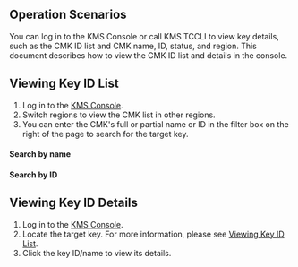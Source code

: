 ## Operation Scenarios
You can log in to the KMS Console or call KMS TCCLI to view key details, such as the CMK ID list and CMK name, ID, status, and region. This document describes how to view the CMK ID list and details in the console.

## Viewing Key ID List
1. Log in to the [KMS Console](https://console.cloud.tencent.com/kms2).
2. Switch regions to view the CMK list in other regions.
3. You can enter the CMK's full or partial name or ID in the filter box on the right of the page to search for the target key.
#### Search by name
#### Search by ID




## Viewing Key ID Details
1. Log in to the [KMS Console](https://console.cloud.tencent.com/kms2).
2. Locate the target key. For more information, please see [Viewing Key ID List](https://intl.cloud.tencent.com/document/product/1030/32776).
3. Click the key ID/name to view its details.
